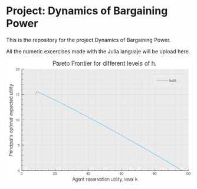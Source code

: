 # Project: Dynamics of Bargaining Power
This is the repository for the project Dynamics of Bargaining Power. 

All the numeric excercises made with the Julia languaje will be upload here.

![alt text](https://github.com/genarobasulto/Project-Dynamics-of-Bargaining-Power/blob/main/Principal_Utilities_varying_h_Dynamic.gif)
